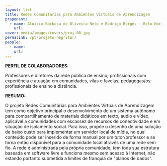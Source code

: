 ```yaml
---
layout: list
title: Redes Comunitárias para Ambientes Virtuais de Aprendizagem
proponent:
  - name: Aluizio Barbosa de Oliveira Neto e Rodrigo Borges - Belo Horizonte, MG
    url: 
cover: media/images/covers/proj-00.jpg
permalink: /pt/projeto-negritar/
people:
  - name: 
    url: 
---
```


**PERFIL DE COLABORADORES:**
  
Professores e diretores da rede pública de ensino; profissionais com experiência e atuação em comunidades, vilas e favelas; pedagogas/os; profissionais de ensino a distância.  

**RESUMO:**
  
O projeto Redes Comunitárias para Ambientes Virtuais de Aprendizagem tem como objetivo principal o desenvolvimento de um sistema autônomo para compartilhamento de materiais didáticos em texto, áudio e vídeo, aplicável a comunidades com escassez de recursos de conectividade e em situação de isolamento social. Para isso, propõe o desenho de uma solução de baixo custo para implementar um servidor local de mídia, no qual conteúdo pode ser inserido de forma manual por um tutor/professor e se torna então disponível para a comunidade local através de uma rede sem fio. A rede é administrada pela própria comunidade, tem toda sua estrutura baseada em software livre e funciona mesmo sem acesso à Internet, não estando portanto submetida a limites de franquia de "planos de dados".